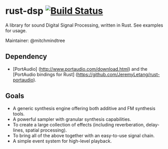 # rust-dsp [![Build Status](https://travis-ci.org/mitchmindtree/rust-dsp.svg)](https://travis-ci.org/mitchmindtree/rust-dsp)

A library for sound Digital Signal Processing, written in Rust.
See examples for usage.

Maintainer: @mitchmindtree

## Dependency

- [PortAudio] (http://www.portaudio.com/download.html) and the [PortAudio bindings for Rust] (https://github.com/JeremyLetang/rust-portaudio).

## Goals

- A generic synthesis engine offering both additive and FM synthesis tools.
- A powerful sampler with granular synthesis capabilities.
- To create a large collection of effects (including reverberation, delay-lines, spatial processing).
- To bring all of the above together with an easy-to-use signal chain.
- A simple event system for high-level playback.
